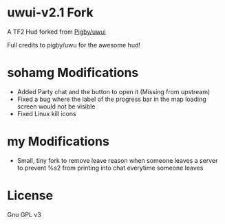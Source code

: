 uwui-v2.1 Fork
==========

A TF2 Hud forked from [Pigby/uwui](https://github.com/Pigby/uwui)

Full credits to pigby/uwu for the awesome hud!

sohamg Modifications
========
- Added Party chat and the button to open it (Missing from upstream)
- Fixed a bug where the label of the progress bar in the map loading screen would not be visible
- Fixed Linux kill icons

my Modifications
========
- Small, tiny fork to remove leave reason when someone leaves a server to prevent %s2 from printing into chat everytime someone leaves

License
==============
Gnu GPL v3
